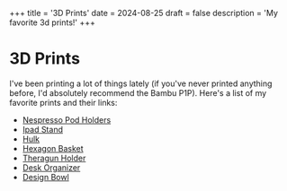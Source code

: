 +++
title = '3D Prints'
date = 2024-08-25
draft = false
description = 'My favorite 3d prints!'
+++

# 3D Prints

I've been printing a lot of things lately (if you've never printed anything before, I'd absolutely recommend the Bambu P1P). Here's a list of my favorite prints and their links:

- [Nespresso Pod Holders](https://www.thingiverse.com/thing:205728)
- [Ipad Stand](https://www.printables.com/model/163278-ipad-stand-modern-curved-design-ipad-halter)
- [Hulk](https://www.thingiverse.com/thing:2144718)
- [Hexagon Basket](https://www.printables.com/model/891382-hexagon-pattern-basket-no2-small-size/comments)
- [Theragun Holder](https://www.thingiverse.com/thing:4977193)  
- [Desk Organizer](https://makerworld.com/en/models/613287?from=recommend#profileId-536584)
- [Design Bowl](https://makerworld.com/en/models/607018#profileId-529940)